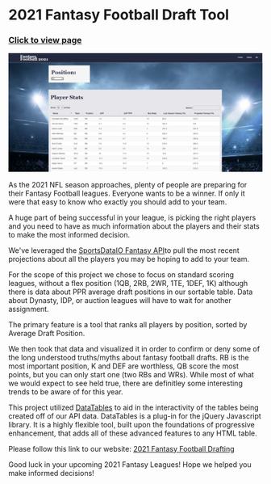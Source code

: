 # 2021 Fantasy Football Draft Tool #

### [Click to view page](https://fantasyfootballstats.herokuapp.com/index.html)

![screenshot.png](ff_screenshot.PNG)

As the 2021 NFL season approaches, plenty of people are preparing for their Fantasy Football leagues. Everyone wants to be a winner. If only it were that easy to know who exactly you should add to your team.

A huge part of being successful in your league, is picking the right players and you need to have as much information about the players and their stats to make the most informed decision.

We've leveraged the [SportsDataIO Fantasy API](https://sportsdata.io/company "SportsDataIO Fantasy API")to pull the most recent projections about all the players you may be hoping to add to your team. 

For the scope of this project we chose to focus on standard scoring leagues, without a flex position (1QB, 2RB, 2WR, 1TE, 1DEF, 1K) although there is data about PPR average draft positions in our sortable table. Data about Dynasty, IDP, or auction leagues will have to wait for another assignment.

The primary feature is a tool that ranks all players by position, sorted by Average Draft Position. 

We then took that data and visualized it in order to confirm or deny some of the long understood truths/myths about fantasy football drafts. RB is the most important position, K and DEF are worthless, QB score the most points, but you can only start one (two RBs and WRs). While most of what we would expect to see held true, there are definitley some interesting trends to be aware of for this year.

This project utilized [DataTables](https://datatables.net/ "DataTables") to aid in the interactivity of the tables being created off of our API data. DataTables is a plug-in for the jQuery Javascript library. It is a highly flexible tool, built upon the foundations of progressive enhancement, that adds all of these advanced features to any HTML table.

Please follow this link to our website: [2021 Fantasy Football Drafting](https://fantasyfootballstats.herokuapp.com/ "2021 Fantasy Football Drafting")

Good luck in your upcoming 2021 Fantasy Leagues! Hope we helped you make informed decisions!
